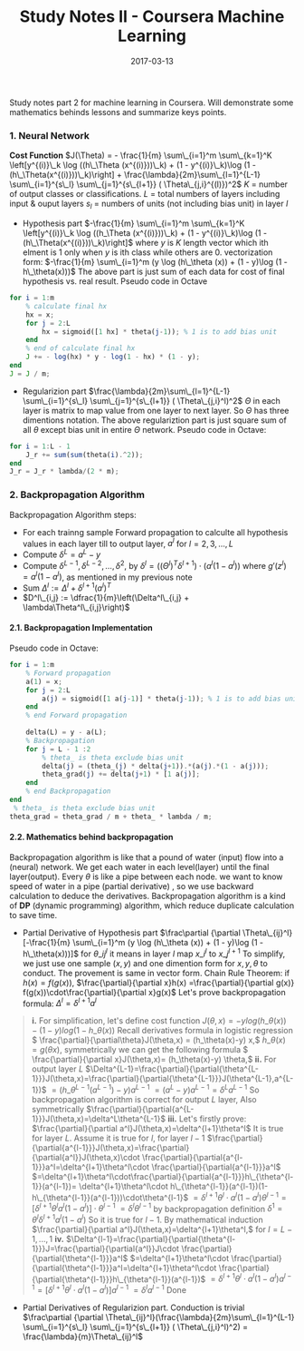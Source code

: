 ﻿---
title: Study Notes II - Coursera Machine Learning
mathjax: true
categories: 机器学习
tags: [机器学习, Coursera, 数学, 学习笔记]
date: 2017-03-13
toc: true
---
Study notes part 2 for machine learning in Coursera. Will demonstrate some mathematics behinds lessons and summarize keys points.

### 1. Neural Network
**Cost Function**
$J(\Theta) = - \frac{1}{m} \sum\_{i=1}^m \sum\_{k=1}^K \left[y^{(i)}\_k \log ((h\_\Theta (x^{(i)}))\_k) + (1 - y^{(i)}\_k)\log (1 - (h\_\Theta(x^{(i)}))\_k)\right] + \frac{\lambda}{2m}\sum\_{l=1}^{L-1} \sum\_{i=1}^{s\_l} \sum\_{j=1}^{s\_{l+1}} ( \Theta\_{j,i}^{(l)})^2$
$K$ = number of output classes or classifications.
$L$ = total numbers of layers including input & ouput layers
$s_l$ = numbers of units (not including bias unit) in layer $l$
<!--more-->

- Hypothesis part
$-\frac{1}{m} \sum\_{i=1}^m \sum\_{k=1}^K \left[y^{(i)}\_k \log ((h_\Theta (x^{(i)}))\_k) + (1 - y^{(i)}\_k)\log (1 - (h\_\Theta(x^{(i)}))\_k)\right]$
where $y$ is $K$ length vector which ith elment is 1 only when $y$ is ith class while others are 0.
vectorization form:
$-\frac{1}{m} \sum\_{i=1}^m (y \log (h\_\theta (x)) + (1 - y)\log (1 - h\_\theta(x)))$
The above part is just sum of each data for cost of final hypothesis vs. real result.
Pseudo code in Octave
```Octave
for i = 1:m
    % calculate final hx
    hx = x;
    for j = 2:L
        hx = sigmoid([1 hx] * theta(j-1)); % 1 is to add bias unit
    end
    % end of calculate final hx
    J += - log(hx) * y - log(1 - hx) * (1 - y);
end
J = J / m;
```

- Regularizion part
$\frac{\lambda}{2m}\sum\_{l=1}^{L-1} \sum\_{i=1}^{s\_l} \sum\_{j=1}^{s\_{l+1}} ( \Theta\_{j,i}^l)^2$
$\Theta$ in each layer is matrix to map value from one layer to next layer. So $\Theta$ has three dimentions notation.
The above regulariztion part is just square sum of all $\theta$ except bias unit in entire $\Theta$ network.
Pseudo code in Octave:
```Octave
for i = 1:L - 1
    J_r += sum(sum(theta(i).^2));
end
J_r = J_r * lambda/(2 * m);
```
### 2. Backpropagation Algorithm
Backpropagation Algorithm steps:
- For each trainng sample
Forward propagation to calculte all hypothesis values in each layer till to output layer, $a^l$ for $l=2, 3, ..., L$
- Compute $\delta^L=a^L - y$
- Compute $\delta^{L-1}, \delta^{L-2},\dots,\delta^2$, by $\delta^l = ((\Theta^l)^T \delta^{l+1}) \cdot (a^l(1 - a^l))$
where $g'(z^l) = a^l(1 - a^l)$, as mentioned in my previous note
- Sum $\Delta^l := \Delta^l + \delta^{l+1}(a^l)^T$
- $D^l\_{i,j} := \dfrac{1}{m}\left(\Delta^l\_{i,j} + \lambda\Theta^l\_{i,j}\right)$

#### 2.1. Backpropagation Implementation
Pseudo code in Octave:
```Octave
for i = 1:m
    % Forward propagation
    a(1) = x;
    for j = 2:L
        a(j) = sigmoid([1 a(j-1)] * theta(j-1)); % 1 is to add bias unit
    end
    % end Forward propagation
    
    delta(L) = y - a(L);
    % Backpropagation
    for j = L - 1 :2
        % theta_ is theta exclude bias unit
        delta(j) = (theta_(j) * delta(j+1)).*(a(j).*(1 - a(j)));
        theta_grad(j) += delta(j+1) * [1 a(j)];
    end
    % end Backpropagation
end
 % theta_ is theta exclude bias unit
theta_grad = theta_grad / m + theta_ * lambda / m;
```
#### 2.2. Mathematics behind backpropagation
Backpropagation algorithm is like that a pound of water (input) flow into a (neural) network. We get each water in each level(layer) until the final layer(output). Every $\theta$ is like a pipe between each node. we want to know speed of water in a pipe (partial derivative) , so we use backward calculation to deduce the derivatives.
Backpropagation algorithm is a kind of **DP** (dynamic programming) algorithm, which reduce duplicate calculation to save time.

- Partial Derivative of Hypothesis part
$\frac\partial {\partial \Theta\_{ij}^l}[-\frac{1}{m} \sum\_{i=1}^m (y \log (h\_\theta (x)) + (1 - y)\log (1 - h\_\theta(x)))]$
for $\theta\_{ij}^l$ it means in layer $l$ map $x\_i^l$ to $x\_{j}^{l+1}$
To simplify, we just use one sample $(x, y)$ and one dimention form for $x, y, \theta$ to conduct. The provement is same in vector form.
Chain Rule Theorem: 
if $h(x)=f(g(x))$, $\frac{\partial}{\partial x}h(x)
=\frac{\partial}{\partial g(x)} f(g(x))\cdot\frac{\partial}{\partial x}g(x)$
Let's prove backpropagation formula: $\Delta^l=\delta^{l+1}a^l$
>**i.**
For simplification, let's define cost function $J(\theta,x)=-y log(h\_\theta(x))  -(1-y)log(1-h\_\theta(x))$
Recall derivatives formula in logistic regression
$ \frac{\partial}{\partial\theta}J(\theta,x) = (h\_\theta(x)-y) x,$
$h\_\theta(x)=g(\theta x),$ symmetrically we can get the following formula
$ \frac{\partial}{\partial x}J(\theta,x)= (h\_\theta(x)-y) \theta,$
**ii.**
For output layer $L$
$\Delta^{L-1}=\frac{\partial}{\partial{\theta^{L-1}}}J(\theta,x)=\frac{\partial}{\partial{\theta^{L-1}}}J(\theta^{L-1},a^{L-1})$
$= (h\_{\theta^{L-1}}(a^{L-1})-y)a^{L-1}$
$=(a^L-y)a^{L-1} = \delta^La^{L-1}$
So backpropagation algorithm is correct for output $L$ layer,
Also symmetrically $\frac{\partial}{\partial{a^{L-1}}}J(\theta,x)=\delta^L\theta^{L-1}$
**iii.**
Let's firstly prove: $\frac{\partial}{\partial a^l}J(\theta,x)=\delta^{l+1}\theta^l$
It is true for layer $L$. 
Assume it is true for $l$, for layer $l-1$
$\frac{\partial}{\partial{a^{l-1}}}J(\theta,x)=\frac{\partial}{\partial{a^l}}J(\theta,x)\cdot \frac{\partial}{\partial{a^{l-1}}}a^l=\delta^{l+1}\theta^l\cdot \frac{\partial}{\partial{a^{l-1}}}a^l$
$=\delta^{l+1}\theta^l\cdot\frac{\partial}{\partial{a^{l-1}}}h\_{\theta^{l-1}}(a^{l-1})= \delta^{l+1}\theta^l\cdot h\_{\theta^{l-1}}(a^{l-1})(1-h\_{\theta^{l-1}}(a^{l-1}))\cdot\theta^{l-1}$
$=\delta^{l+1}\theta^l\cdot a^l(1-a^l)\theta^{l-1}=[\delta^{l+1}\theta^l a^l(1-a^l)]\cdot\theta^{l-1}$
$=\delta^l\theta^{l-1}$  by backpropagation definition $\delta^1=\theta^l\delta^{l+1}a^l(1-a^l)$
So it is true for $l-1$.
By mathematical induction $\frac{\partial}{\partial a^l}J(\theta,x)=\delta^{l+1}\theta^l,$ for $l=L-1, ..., 1$
**iv.**
$\Delta^{l-1}=\frac{\partial}{\partial{\theta^{l-1}}}J=\frac{\partial}{\partial{a^l}}J\cdot \frac{\partial}{\partial{\theta^{l-1}}}a^l$
$=\delta^{l+1}\theta^l\cdot \frac{\partial}{\partial{\theta^{l-1}}}a^l=\delta^{l+1}\theta^l\cdot \frac{\partial}{\partial{\theta^{l-1}}}h\_{\theta^{l-1}}(a^{l-1})$
$=\delta^{l+1}\theta^l\cdot a^l(1-a^l)a^{l-1}=[\delta^{l+1}\theta^l\cdot a^l(1-a^l)]a^{l-1}$
$=\delta^la^{l-1}$
Done
- Partial Derivatives of Regularizion part.
Conduction is trivial
$\frac\partial {\partial \Theta\_{ij}^l}(\frac{\lambda}{2m}\sum\_{l=1}^{L-1} \sum\_{i=1}^{s\_l} \sum\_{j=1}^{s\_{l+1}} ( \Theta\_{j,i}^l)^2)
= \frac{\lambda}{m}\Theta\_{ij}^l$


